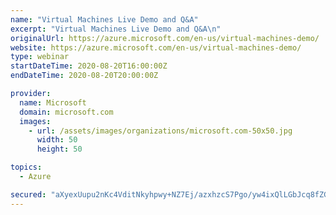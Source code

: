```yaml
---
name: "Virtual Machines Live Demo and Q&A"
excerpt: "Virtual Machines Live Demo and Q&A\n"
originalUrl: https://azure.microsoft.com/en-us/virtual-machines-demo/
website: https://azure.microsoft.com/en-us/virtual-machines-demo/
type: webinar
startDateTime: 2020-08-20T16:00:00Z
endDateTime: 2020-08-20T20:00:00Z

provider:
  name: Microsoft
  domain: microsoft.com
  images:
    - url: /assets/images/organizations/microsoft.com-50x50.jpg
      width: 50
      height: 50

topics:
  - Azure

secured: "aXyexUupu2nKc4VditNkyhpwy+NZ7Ej/azxhzcS7Pgo/yw4ixQlLGbJcq8fZGZYX0v/xpfnZYK1OSNtyC97NFS3TMj5cncLHAwAxDs1d0jX9oAY0U2+6oSdgHIDkYeesUyrLvEZMZ5Kx95AM7TvkO4Or1QT+iDzG6Hw6NeVdf5YVugnnB7zvh5QWyEkrz1nQv3+fgDDUU4STXXZ/g9oDhVXL5J8iKVOGurmM+qD2Fkh2fmnfXw0DxJZpe8qkUOPdrbP6Ceu9uyyoyZnOGS+Lv/Y+zqQE/E7p3ITDW4hlCP5s2Rm0NF7tsodf49A5zcG229CpexSfJ1HYaVpqqH6CAg==;TuAM22HN9+BZ0jUc/gAGJw=="
---
```


